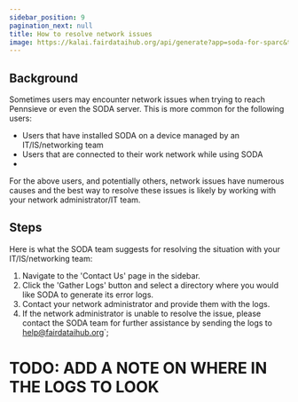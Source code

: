 ```yaml
---
sidebar_position: 9
pagination_next: null
title: How to resolve network issues
image: https://kalai.fairdataihub.org/api/generate?app=soda-for-sparc&title=Reinstall%20the%20Pennsieve%20Agent&description=%27How%20to%27%20SPARC%20series&org=fairdataihub
---
```


## Background

Sometimes users may encounter network issues when trying to reach Pennsieve or even the SODA server.
This is more common for the following users:

- Users that have installed SODA on a device managed by an IT/IS/networking team
- Users that are connected to their work network while using SODA
-

For the above users, and potentially others, network issues have numerous causes and the best way to resolve these issues is likely by working with your network administrator/IT team.

## Steps

Here is what the SODA team suggests for resolving the situation with your IT/IS/networking team:

1. Navigate to the 'Contact Us' page in the sidebar.
2. Click the 'Gather Logs' button and select a directory where you would like SODA to generate its error logs.
3. Contact your network administrator and provide them with the logs.
4. If the network administrator is unable to resolve the issue, please contact the SODA team for further assistance by sending the logs to help@fairdataihub.org`;

# TODO: ADD A NOTE ON WHERE IN THE LOGS TO LOOK
